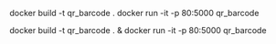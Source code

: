 docker build -t qr_barcode .
docker run -it -p 80:5000 qr_barcode

docker build -t qr_barcode . & docker run -it -p 80:5000 qr_barcode